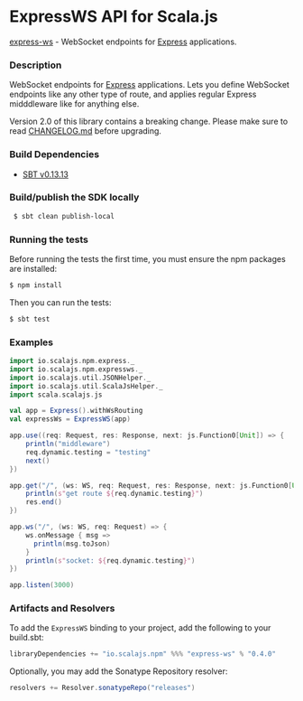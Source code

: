 ExpressWS API for Scala.js
================================
[express-ws](https://www.npmjs.com/package/express-ws) - WebSocket endpoints for [Express](https://github.com/scalajs-io/express) applications.

### Description

WebSocket endpoints for [Express](https://github.com/scalajs-io/express) applications. 
Lets you define WebSocket endpoints like any other type of route, 
and applies regular Express midddleware like for anything else.

Version 2.0 of this library contains a breaking change. 
Please make sure to read [CHANGELOG.md](https://github.com/HenningM/express-ws/blob/master/CHANGELOG.md) before upgrading.

### Build Dependencies

* [SBT v0.13.13](http://www.scala-sbt.org/download.html)

### Build/publish the SDK locally

```bash
 $ sbt clean publish-local
```

### Running the tests

Before running the tests the first time, you must ensure the npm packages are installed:

```bash
$ npm install
```

Then you can run the tests:

```bash
$ sbt test
```

### Examples

```scala
import io.scalajs.npm.express._
import io.scalajs.npm.expressws._
import io.scalajs.util.JSONHelper._
import io.scalajs.util.ScalaJsHelper._
import scala.scalajs.js

val app = Express().withWsRouting
val expressWs = ExpressWS(app)

app.use((req: Request, res: Response, next: js.Function0[Unit]) => {
    println("middleware")
    req.dynamic.testing = "testing"
    next()
})

app.get("/", (ws: WS, req: Request, res: Response, next: js.Function0[Unit]) => {
    println(s"get route ${req.dynamic.testing}")
    res.end()
})

app.ws("/", (ws: WS, req: Request) => {
    ws.onMessage { msg =>
      println(msg.toJson)
    }
    println(s"socket: ${req.dynamic.testing}")
})

app.listen(3000)
 ```

### Artifacts and Resolvers

To add the `ExpressWS` binding to your project, add the following to your build.sbt:  

```sbt
libraryDependencies += "io.scalajs.npm" %%% "express-ws" % "0.4.0"
```

Optionally, you may add the Sonatype Repository resolver:

```sbt   
resolvers += Resolver.sonatypeRepo("releases") 
```